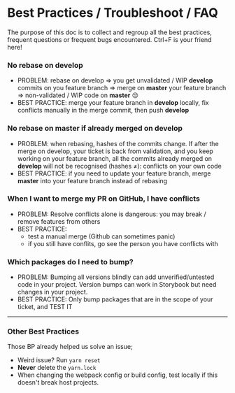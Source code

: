 # Best Practices / Troubleshoot / FAQ

The purpose of this doc is to collect and regroup all the best practices, frequent questions or frequent bugs encountered. Ctrl+F is your friend here!

### No rebase on develop

- PROBLEM: rebase on develop ⇒ you get unvalidated / WIP **develop** commits on you feature branch ⇒ merge on **master** your feature branch ⇒ non-validated / WIP code on **master** :cry:
- BEST PRACTICE: merge your feature branch in **develop** locally, fix conflicts manually in the merge commit, then push **develop**

### No rebase on master if already merged on develop

- PROBLEM: when rebasing, hashes of the commits change. If after the merge on develop, your ticket is back from validation, and you keep working on your feature branch, all the commits already merged on **develop** will not be recognised (hashes ≠): conflicts on your own code
- BEST PRACTICE: if you need to update your feature branch, merge **master** into your feature branch instead of rebasing

### When I want to merge my PR on GitHub, I have conflicts

- PROBLEM: Resolve conflicts alone is dangerous: you may break / remove features from others
- BEST PRACTICE:
  - test a manual merge (Github can sometimes panic)
  - if you still have conflits, go see the person you have conflicts with

### Which packages do I need to bump?

- PROBLEM: Bumping all versions blindly can add unverified/untested code in your project. Version bumps can work in Storybook but need changes in your project.
- BEST PRACTICE: Only bump packages that are in the scope of your ticket, and TEST IT

---

### Other Best Practices

Those BP already helped us solve an issue;

- Weird issue? Run `yarn reset`
- **Never** delete the `yarn.lock`
- When changing the webpack config or build config, test locally if this doesn't break host projects.
